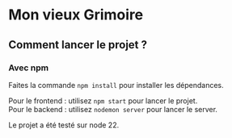 # Mon vieux Grimoire

## Comment lancer le projet ?

### Avec npm

Faites la commande `npm install` pour installer les dépendances.

Pour le frontend : utilisez `npm start` pour lancer le projet.<br>
Pour le backend : utilisez `nodemon server` pour lancer le server.

Le projet a été testé sur node 22.

